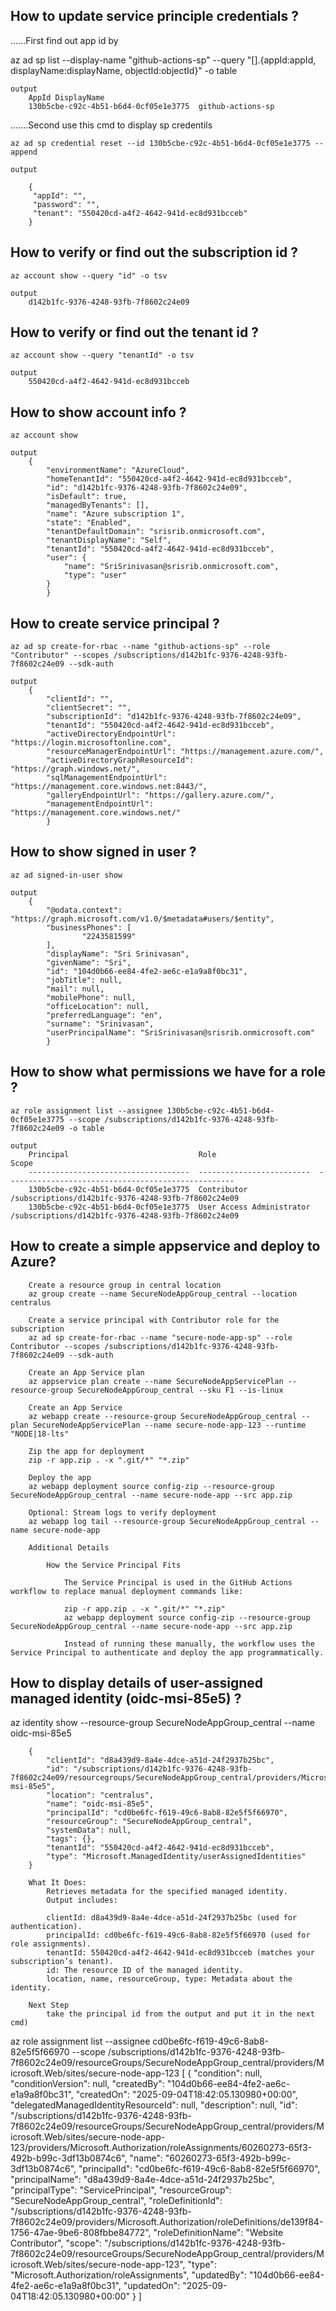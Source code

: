 How to update service principle credentials ? 
----------------------------------------------------------------------------

......First find out app id by 

az ad sp list --display-name "github-actions-sp" --query "[].{appId:appId, displayName:displayName, objectId:objectId}" -o table

    output
        AppId DisplayName
        130b5cbe-c92c-4b51-b6d4-0cf05e1e3775  github-actions-sp

.......Second use this cmd to display sp credentils 

    az ad sp credential reset --id 130b5cbe-c92c-4b51-b6d4-0cf05e1e3775 --append
    
    output

        {
         "appId": "",
         "password": "",
         "tenant": "550420cd-a4f2-4642-941d-ec8d931bcceb"
        }


How to verify or find out the subscription id ? 
----------------------------------------------------------------------------
    az account show --query "id" -o tsv

    output
        d142b1fc-9376-4248-93fb-7f8602c24e09

How to verify or find out the tenant id ? 
----------------------------------------------------------------------------
    az account show --query "tenantId" -o tsv

    output
        550420cd-a4f2-4642-941d-ec8d931bcceb

How to show account info ? 
----------------------------------------------------------------------------
    az account show

    output
        {
            "environmentName": "AzureCloud",
            "homeTenantId": "550420cd-a4f2-4642-941d-ec8d931bcceb",
            "id": "d142b1fc-9376-4248-93fb-7f8602c24e09",
            "isDefault": true,
            "managedByTenants": [],
            "name": "Azure subscription 1",
            "state": "Enabled",
            "tenantDefaultDomain": "srisrib.onmicrosoft.com",
            "tenantDisplayName": "Self",
            "tenantId": "550420cd-a4f2-4642-941d-ec8d931bcceb",
            "user": {
                "name": "SriSrinivasan@srisrib.onmicrosoft.com",
                "type": "user"
            }
            }

How to create service principal ? 
----------------------------------------------------------------------------
    az ad sp create-for-rbac --name "github-actions-sp" --role "Contributor" --scopes /subscriptions/d142b1fc-9376-4248-93fb-7f8602c24e09 --sdk-auth

    output
        {
            "clientId": "",
            "clientSecret": "",
            "subscriptionId": "d142b1fc-9376-4248-93fb-7f8602c24e09",
            "tenantId": "550420cd-a4f2-4642-941d-ec8d931bcceb",
            "activeDirectoryEndpointUrl": "https://login.microsoftonline.com",
            "resourceManagerEndpointUrl": "https://management.azure.com/",
            "activeDirectoryGraphResourceId": "https://graph.windows.net/",
            "sqlManagementEndpointUrl": "https://management.core.windows.net:8443/",
            "galleryEndpointUrl": "https://gallery.azure.com/",
            "managementEndpointUrl": "https://management.core.windows.net/"
            }
How to show signed in user ? 
----------------------------------------------------------------------------
    az ad signed-in-user show

    output
        {
            "@odata.context": "https://graph.microsoft.com/v1.0/$metadata#users/$entity",
            "businessPhones": [
                    "2243581599"
            ],
            "displayName": "Sri Srinivasan",
            "givenName": "Sri",
            "id": "104d0b66-ee84-4fe2-ae6c-e1a9a8f0bc31",
            "jobTitle": null,
            "mail": null,
            "mobilePhone": null,
            "officeLocation": null,
            "preferredLanguage": "en",
            "surname": "Srinivasan",
            "userPrincipalName": "SriSrinivasan@srisrib.onmicrosoft.com"
            }

How to show what permissions we have for a role ? 
----------------------------------------------------------------------------
    az role assignment list --assignee 130b5cbe-c92c-4b51-b6d4-0cf05e1e3775 --scope /subscriptions/d142b1fc-9376-4248-93fb-7f8602c24e09 -o table

    output
        Principal                             Role                       Scope
        ------------------------------------  -------------------------  ---------------------------------------------------
        130b5cbe-c92c-4b51-b6d4-0cf05e1e3775  Contributor                /subscriptions/d142b1fc-9376-4248-93fb-7f8602c24e09
        130b5cbe-c92c-4b51-b6d4-0cf05e1e3775  User Access Administrator  /subscriptions/d142b1fc-9376-4248-93fb-7f8602c24e09

How to create a simple appservice and deploy to Azure?
----------------------------------------------------------------------------
        Create a resource group in central location
        az group create --name SecureNodeAppGroup_central --location centralus

        Create a service principal with Contributor role for the subscription
        az ad sp create-for-rbac --name "secure-node-app-sp" --role Contributor --scopes /subscriptions/d142b1fc-9376-4248-93fb-7f8602c24e09 --sdk-auth

        Create an App Service plan
        az appservice plan create --name SecureNodeAppServicePlan --resource-group SecureNodeAppGroup_central --sku F1 --is-linux

        Create an App Service
        az webapp create --resource-group SecureNodeAppGroup_central --plan SecureNodeAppServicePlan --name secure-node-app-123 --runtime "NODE|18-lts"

        Zip the app for deployment
        zip -r app.zip . -x ".git/*" "*.zip"

        Deploy the app
        az webapp deployment source config-zip --resource-group SecureNodeAppGroup_central --name secure-node-app --src app.zip

        Optional: Stream logs to verify deployment
        az webapp log tail --resource-group SecureNodeAppGroup_central --name secure-node-app

        Additional Details 

            How the Service Principal Fits

                The Service Principal is used in the GitHub Actions workflow to replace manual deployment commands like:

                zip -r app.zip . -x ".git/*" "*.zip"
                az webapp deployment source config-zip --resource-group SecureNodeAppGroup_central --name secure-node-app --src app.zip

                Instead of running these manually, the workflow uses the Service Principal to authenticate and deploy the app programmatically.


How to display details of user-assigned managed identity (oidc-msi-85e5) ?
----------------------------------------------------------------------------
az identity show --resource-group SecureNodeAppGroup_central --name oidc-msi-85e5
    
        {
            "clientId": "d8a439d9-8a4e-4dce-a51d-24f2937b25bc",
            "id": "/subscriptions/d142b1fc-9376-4248-93fb-7f8602c24e09/resourcegroups/SecureNodeAppGroup_central/providers/Microsoft.ManagedIdentity/userAssignedIdentities/oidc-msi-85e5",
            "location": "centralus",
            "name": "oidc-msi-85e5",
            "principalId": "cd0be6fc-f619-49c6-8ab8-82e5f5f66970",
            "resourceGroup": "SecureNodeAppGroup_central",
            "systemData": null,
            "tags": {},
            "tenantId": "550420cd-a4f2-4642-941d-ec8d931bcceb",
            "type": "Microsoft.ManagedIdentity/userAssignedIdentities"
        }

        What It Does:
            Retrieves metadata for the specified managed identity.
            Output includes:

            clientId: d8a439d9-8a4e-4dce-a51d-24f2937b25bc (used for authentication).
            principalId: cd0be6fc-f619-49c6-8ab8-82e5f5f66970 (used for role assignments).
            tenantId: 550420cd-a4f2-4642-941d-ec8d931bcceb (matches your subscription’s tenant).
            id: The resource ID of the managed identity.
            location, name, resourceGroup, type: Metadata about the identity.

        Next Step 
            take the principal id from the output and put it in the next cmd)

az role assignment list --assignee cd0be6fc-f619-49c6-8ab8-82e5f5f66970 --scope /subscriptions/d142b1fc-9376-4248-93fb-7f8602c24e09/resourceGroups/SecureNodeAppGroup_central/providers/Microsoft.Web/sites/secure-node-app-123
        [
        {
            "condition": null,
            "conditionVersion": null,
            "createdBy": "104d0b66-ee84-4fe2-ae6c-e1a9a8f0bc31",
            "createdOn": "2025-09-04T18:42:05.130980+00:00",
            "delegatedManagedIdentityResourceId": null,
            "description": null,
            "id": "/subscriptions/d142b1fc-9376-4248-93fb-7f8602c24e09/resourceGroups/SecureNodeAppGroup_central/providers/Microsoft.Web/sites/secure-node-app-123/providers/Microsoft.Authorization/roleAssignments/60260273-65f3-492b-b99c-3df13b0874c6",
            "name": "60260273-65f3-492b-b99c-3df13b0874c6",
            "principalId": "cd0be6fc-f619-49c6-8ab8-82e5f5f66970",
            "principalName": "d8a439d9-8a4e-4dce-a51d-24f2937b25bc",
            "principalType": "ServicePrincipal",
            "resourceGroup": "SecureNodeAppGroup_central",
            "roleDefinitionId": "/subscriptions/d142b1fc-9376-4248-93fb-7f8602c24e09/providers/Microsoft.Authorization/roleDefinitions/de139f84-1756-47ae-9be6-808fbbe84772",
            "roleDefinitionName": "Website Contributor",
            "scope": "/subscriptions/d142b1fc-9376-4248-93fb-7f8602c24e09/resourceGroups/SecureNodeAppGroup_central/providers/Microsoft.Web/sites/secure-node-app-123",
            "type": "Microsoft.Authorization/roleAssignments",
            "updatedBy": "104d0b66-ee84-4fe2-ae6c-e1a9a8f0bc31",
            "updatedOn": "2025-09-04T18:42:05.130980+00:00"
        }
        ]